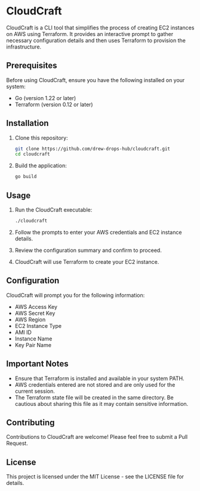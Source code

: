 # CloudCraft

CloudCraft is a CLI tool that simplifies the process of creating EC2 instances on AWS using Terraform. It provides an interactive prompt to gather necessary configuration details and then uses Terraform to provision the infrastructure.

## Prerequisites

Before using CloudCraft, ensure you have the following installed on your system:

- Go (version 1.22 or later)
- Terraform (version 0.12 or later)

## Installation

1. Clone this repository:
    ```bash
    git clone https://github.com/drew-drops-hub/cloudcraft.git
    cd cloudcraft
    ```
2. Build the application:
    ```bash
    go build
    ```

## Usage

1. Run the CloudCraft executable:
    ```bash
    ./cloudcraft
    ```
2. Follow the prompts to enter your AWS credentials and EC2 instance details.

3. Review the configuration summary and confirm to proceed.

4. CloudCraft will use Terraform to create your EC2 instance.

## Configuration

CloudCraft will prompt you for the following information:

- AWS Access Key
- AWS Secret Key
- AWS Region
- EC2 Instance Type
- AMI ID
- Instance Name
- Key Pair Name

## Important Notes

- Ensure that Terraform is installed and available in your system PATH.
- AWS credentials entered are not stored and are only used for the current session.
- The Terraform state file will be created in the same directory. Be cautious about sharing this file as it may contain sensitive information.

## Contributing

Contributions to CloudCraft are welcome! Please feel free to submit a Pull Request.

## License

This project is licensed under the MIT License - see the LICENSE file for details.